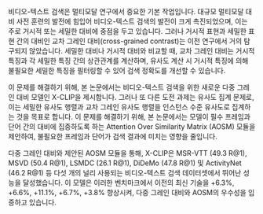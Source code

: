 비디오-텍스트 검색은 멀티모달 연구에서 중요한 기본 작업입니다. 대규모 멀티모달 대비 사전 훈련의 발전에 힘입어 비디오-텍스트 검색의 발전이 크게 촉진되었으며, 이는 주로 거시적 또는 세밀한 대비에 중점을 두고 있습니다. 그러나 거시적 표현과 세밀한 표현 간의 대비인 교차 그레인 대비(cross-grained contrast)는 이전 연구에서 거의 탐구되지 않았습니다. 세밀한 대비나 거시적 대비와 비교할 때, 교차 그레인 대비는 거시적 특징과 각 세밀한 특징 간의 상관관계를 계산하며, 유사도 계산 시 거시적 특징에 의해 불필요한 세밀한 특징을 필터링할 수 있어 검색 정확도를 개선할 수 있습니다.

이 문제를 해결하기 위해, 본 논문에서는 비디오-텍스트 검색을 위한 새로운 다중 그레인 대비 모델인 X-CLIP을 제시합니다. 그러나 또 다른 도전 과제는 유사도 집계 문제로, 이는 세밀한 유사도 행렬과 교차 그레인 유사도 행렬을 인스턴스 수준 유사도로 집계하는 것을 목표로 합니다. 이 문제를 해결하기 위해, 본 논문에서는 모델이 필수 프레임과 단어 간의 대비에 집중하도록 하는 Attention Over Similarity Matrix (AOSM) 모듈을 제안하여, 불필요한 프레임과 단어가 검색 결과에 미치는 영향을 줄입니다.

다중 그레인 대비와 제안된 AOSM 모듈을 통해, X-CLIP은 MSR-VTT (49.3 R@1), MSVD (50.4 R@1), LSMDC (26.1 R@1), DiDeMo (47.8 R@1) 및 ActivityNet (46.2 R@1) 등 다섯 개의 널리 사용되는 비디오-텍스트 검색 데이터셋에서 뛰어난 성능을 달성했습니다. 이 모델은 이러한 벤치마크에서 이전의 최신 기술을 +6.3%, +6.6%, +11.1%, +6.7%, +3.8% 향상시켜, 다중 그레인 대비와 AOSM의 우수성을 입증하고 있습니다.